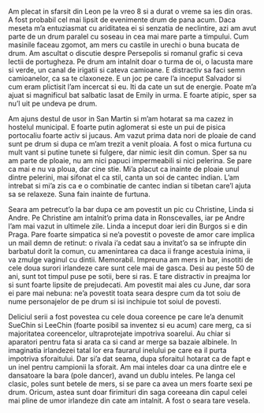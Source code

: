 Am plecat in sfarsit din Leon pe la vreo 8 si a durat o vreme sa ies din oras. A fost probabil cel mai lipsit de evenimente drum de pana acum. Daca meseta m’a entuziasmat cu ariditatea ei si senzatia de neclintire, azi am avut parte de un drum paralel cu soseau in cea mai mare parte a timpului. Cum masinile faceau zgomot, am mers cu castile in urechi o buna bucata de drum. Am ascultat o discutie despre Persepolis si romanul grafic si ceva lectii de portugheza. Pe drum am intalnit doar o turma de oi, o lacusta mare si verde, un canal de irigatii si cateva camioane. E distractiv sa faci semn camioanelor, ca sa te claxoneze. E un joc pe care l’a inceput Salvador si cum eram plictisit l’am incercat si eu. Iti da cate un sut de energie. Poate m’a ajuat si magnificul bat salbatic lasat de Emily in urma. E foarte atipic, sper sa nu’l uit pe undeva pe drum.

Am ajuns destul de usor in San Martin si m’am hotarat sa ma cazez in hostelul municipal. E foarte putin aglomerat si este un pui de pisica portocaliu foarte activ si jucaus. Am vazut prima data nori de ploaie de cand sunt pe drum si dupa ce m’am trezit a venit ploaia. A fost o mica furtuna cu mult vant si putine tunete si fulgere, dar nimic iesit din comun. Sper sa nu am parte de ploaie, nu am nici papuci impermeabili si nici pelerina. Se pare ca mai e nu va ploua, dar cine stie. Mi’a placut ca inainte de ploaie unul dintre pelerini, mai sifonat el ca stil, canta un soi de cantec indian. L’am intrebat si mi’a zis ca e o combinatie de cantec indian si tibetan care’l ajuta sa se relaxeze. Suna fain inainte de furtuna.

Seara am petrecut’o la bar dupa ce am povestit un pic cu Christine, Linda si Andre. Pe Christine am intalnit’o prima data in Ronscevalles, iar pe Andre l’am mai vazut in ultimele zile. Linda a inceput doar ieri din Burgos si e din Praga. Pare foarte simpatica si ne’a povestit o poveste de amor care implica un mail demn de retinut: o rivala i’a cedat sau a invitat’o sa se infrupte din barbatul dorit la comun, cu amenintarea ca daca ii frange acestuia inima, ii va zmulge vaginul cu dintii. Memorabil. Impreuna am mers in bar, insotiti de cele doua surori irlandeze care sunt cele mai de gasca. Desi au peste 50 de ani, sunt tot timpul puse pe sotii, bere si ras. E tare distractiv in preajma lor si sunt foarte lipsite de prejudecati. Am povestit mai ales cu June, dar sora ei pare mai nebuna: ne’a povestit toata seara despre cum da tot soiu de nume personajelor de pe drum si isi inchipuie tot soiul de povesti.

Deliciul serii a fost povestea cu cele doua coreence pe care le’a denumit SueChin si LeeChin (foarte posibil sa inventez si eu acum) care merg, ca si majoritatea coreencelor, ultraprotejate impotriva soarelui. Au chiar si aparatori pentru fata si arata ca si cand ar merge sa bazaie albinele. In imaginatia irlandezei tatal lor era faurarul inelului pe care ea il purta impotriva sforaitului. Dar si’a dat seama, dupa sforaitul hotarat ca de fapt e un inel pentru campionii la sforait. Am mai inteles doar ca una dintre ele e dansatoare la bara (pole dancer), avand un dublu inteles. Pe langa cel clasic, poles sunt betele de mers, si se pare ca avea un mers foarte sexi pe drum. Oricum, astea sunt doar firimituri din saga coreeana din capul celei mai pline de umor irlandeze din cate am intalnit. A fost o seara tare vesela.